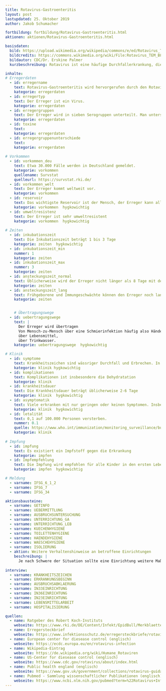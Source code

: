 ```yaml
---
title: Rotavirus-Gastroenteritis
layout: post
lastupdated: 25. Oktober 2019
author: Jakob Schumacher

fortbildung: fortbildung/Rotavirus-Gastroenteritis.html
aktionen: aktionen/Rotavirus-Gastroenteritis.html

basisdaten:
  bild: https://upload.wikimedia.org/wikipedia/commons/e/ed/Rotavirus_TEM_B82-0337_lores.jpg
  bildcredits: https://commons.wikimedia.org/wiki/File:Rotavirus_TEM_B82-0337_lores.jpg
  bildautor: CDC/Dr. Erskine Palmer 
  kurzbeschreibung: Rotavirus ist eine häufige Durchfallerkrankung, die insbesondere bei Kindern vorkommt. In Ländern mit einem niedrigeren mittleren Einkommen gibt es viele Todesfälle. 

inhalte:  
# Erregerdaten
  - id: erregername
    text: Rotavirus-Gastroenteritis wird hervorgerufen durch den Rotavirus. Rotavirus gehört zu den Reoviridae.
    kategorie: erregerdaten
  - id: erregertyp
    text: Der Erreger ist ein Virus.
    kategorie: erregerdaten
  - id: erregergruppen
    text: Der Erreger wird in sieben Serogruppen unterteilt. Man unterscheidet G-Typen und P-Typen.
    kategorie: erregerdaten
  - id: toxine
    text: 
    kategorie: erregerdaten
  - id: erregergruppenunterschiede
    text: 
    kategorie: erregerdaten
    
# Vorkommen
  - id: vorkommen_deu
    text: Etwa 30.000 Fälle werden in Deutschland gemeldet.
    kategorie: vorkommen
    quellename: Survstat
    quelleurl: https://survstat.rki.de/
  - id: vorkommen_welt
    text: Der Erreger kommt weltweit vor.
    kategorie: vorkommen
  - id: reservoir
    text: Das wichtigste Reservoir ist der Mensch, der Erreger kann allerdings auch bei Tieren gefunden werden.
    kategorie: vorkommen  hygkowichtig
  - id: umweltresistenz
    text: Der Erreger ist sehr umweltresistent
    kategorie: vorkommen  hygkowichtig
    
# Zeiten
  - id: inkubationszeit
    text: Die Inkubationszeit beträgt 1 bis 3 Tage
    kategorie: zeiten  hygkowichtig
  - id: inkubationszeit_min
    nummer: 1
    kategorie: zeiten
  - id: inkubationszeit_max
    nummer: 3
    kategorie: zeiten
  - id: ansteckungszeit_normal
    text: Üblicherweise wird der Erreger nicht länger als 8 Tage mit dem Stuhl ausgeschieden
    kategorie: zeiten
  - id: ansteckungszeit_lang 
    text: Frühgeborene und Immungeschwächte können den Erreger noch lange Zeit ausscheiden
    kategorie: zeiten


    # Übertragungswege
  - id: uebertragungswege
    text: | 
      Der Erreger wird übertragen 
      Von Mensch-zu-Mensch über eine Schmierinfektion häufig also Hände,
      über Lebensmittel, 
      über Trinkwasser.
    kategorie: uebertragungswege  hygkowichtig

# Klinik
  - id: symptome
    text: Krankheitszeichen sind wässriger Durchfall und Erbrechen. In etwa der Hälfte der Fälle sind unspezifische Krankheitszeichen der Atemwege zu finden.
    kategorie: klinik hygkowichtig
  - id: komplikationen
    text: Komplikationen ist insbesondere die Dehydratation
    kategorie: klinik
  - id: krankheitsdauer
    text: Die Krankheitsdauer beträgt üblicherweise 2-6 Tage
    kategorie: klinik  hygkowichtig
  - id: asymptomatik
    text: Viele erkranken mit nur geringen oder keinen Symptomen. Insbesondere Erwachsene haben häufig keine Symptome. 
    kategorie: klinik  hygkowichtig
  - id: letalität
    text: 0,1 auf 100.000 Personen versterben.
    nummer: 0.1
    quelle: https://www.who.int/immunization/monitoring_surveillance/burden/estimates/rotavirus/en/
    kategorie: klinik
      
# Impfung
  - id: impfung
    text: Es existiert ein Impfstoff gegen die Erkrankung
    kategorie: impfen
  - id: Impfempfehlung
    text: Die Impfung wird empfohlen für alle Kinder in den ersten Lebenswochen.
    kategorie: impfen  hygkowichtig

# Meldung
  - varname: IFSG_6_1_2
  - varname: IFSG_7
  - varname: IFSG_34 

aktionsbausteine:
  - varname: GETINFO
  - varname: UEBERMITTLUNG
  - varname: AUSBRUCHSUNTERSUCHUNG
  - varname: UNTERRICHTUNG_GA
  - varname: UNTERRICHTUNG_LEB
  - varname: KUECHENHYGIENE
  - varname: TOILETTENHYGIENE
  - varname: HAENDEHYGIENE
  - varname: WAESCHEHYGIENE
  - varname: ISOLIERUNG
  - aktion: Weitere Verhaltenshinweise an betroffene Einrichtungen
    beschreibung: | 
      Je nach Schwere der Situation sollte eine Einrichtung weitere Maßnahmen unternehmen: Umstellung auf viruzides oder viruzid-plus Mittel, Atemschutz bei Erbrochenem oder Stuhl, Minimierung von Personalbewegung, vermehrte Desinfektion und Reinigung im betroffenen Bereich.
    
interview:     
  - varname: KRANKHEITSZEICHEN
  - varname: ERKRANKUNGSBEGINN
  - varname: AUSBRUCHSABKLAERUNG
  - varname: IN33EINRICHTUNG
  - varname: IN36EINRICHTUNG
  - varname: IN23EINRICHTUNG
  - varname: LEBENSMITTELARBEIT
  - varname: HOSPITALISIERUNG

quellen:
  - name: Ratgeber des Robert Koch-Instituts
    webseite: https://www.rki.de/DE/Content/Infekt/EpidBull/Merkblaetter/Ratgeber_Rotaviren.html
  - name: Erregersteckbrief
    webseite: https://www.infektionsschutz.de/erregersteckbriefe/rotaviren/
  - name: European center for diesease control (englisch)
    webseite: https://ecdc.europa.eu/en/rotavirus-infection
  - name: Wikipedia-Eintrag
    webseite: https://de.wikipedia.org/wiki/Humane_Rotaviren
  - name: US-Center for diesease control (englisch)
    webseite: https://www.cdc.gov/rotavirus/about/index.html
  - name: Public health england (englisch)
    webseite: https://www.gov.uk/government/collections/rotavirus-guidance-data-and-analysis
  - name: Pubmed - Sammlung wissenschaftlicher Publikationen (englisch)
    webseite: https://www.ncbi.nlm.nih.gov/pubmed?term=%22Rotavirus+Infections%22%5BMesh%5D
---
```

